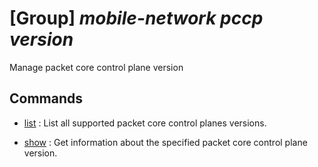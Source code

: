 # [Group] _mobile-network pccp version_

Manage packet core control plane version

## Commands

- [list](/Commands/mobile-network/pccp/version/_list.md)
: List all supported packet core control planes versions.

- [show](/Commands/mobile-network/pccp/version/_show.md)
: Get information about the specified packet core control plane version.
